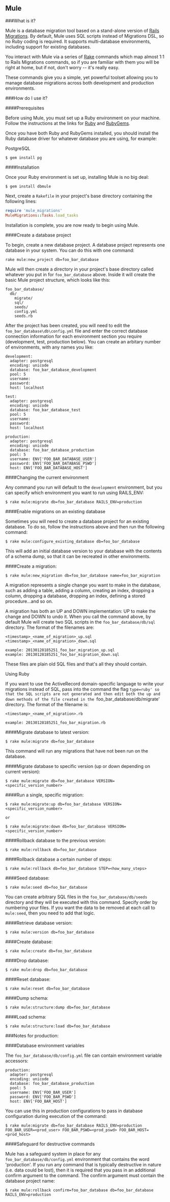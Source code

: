 ## Mule

###What is it?

Mule is a database migration tool based on a stand-alone version of [Rails Migrations](http://guides.rubyonrails.org/migrations.html). By default, Mule uses SQL scripts instead of Migrations DSL, so no Ruby coding is required. It supports multi-database environments, including support for existing databases.

You interact with Mule via a series of [Rake](http://rake.rubyforge.org/) commands which map almost 1:1 to Rails Migrations commands, so if you are familiar with them you will be right at home, but if not, don't worry -- it's really easy.

These commands give you a simple, yet powerful toolset allowing you to manage database migrations across both development and production environments.

###How do I use it?

####Prerequisites

Before using Mule, you must set up a Ruby environment on your machine. Follow the instructions at the links for [Ruby](http://www.ruby-lang.org/en/downloads/) and [RubyGems](https://rubygems.org/pages/download).

Once you have both Ruby and RubyGems installed, you should install the Ruby database driver for whatever database you are using, for example:

PostgreSQL

    $ gem install pg

####Installation

Once your Ruby environment is set up, installing Mule is no big deal:

    $ gem install dbmule

Next, create a `Rakefile` in your project's base directory containing the following lines:

```ruby
require 'mule_migrations'
MuleMigrations::Tasks.load_tasks
```

Installation is complete, you are now ready to begin using Mule.

####Create a database project

To begin, create a new database project. A database project represents one database in your system. You can do this with one command:

    rake mule:new_project db=foo_bar_database

Mule will then create a directory in your project's base directory called whatever you put in for `foo_bar_database` above. Inside it will create the basic Mule project structure, which looks like this:

    foo_bar_database/
      db/
        migrate/
        sql/
        seeds/
        config.yml
        seeds.rb

After the project has been created, you will need to edit the `foo_bar_database\db\config.yml` file and enter the correct database connection information for each environment section you require (development, test, production below). You can create an arbitary number of environments, with any names you like:

    development:
      adapter: postgresql
      encoding: unicode
      database: foo_bar_database_development
      pool: 5
      username:
      password:
      host: localhost

    test:
      adapter: postgresql
      encoding: unicode
      database: foo_bar_database_test
      pool: 5
      username:
      password:
      host: localhost

    production:
      adapter: postgresql
      encoding: unicode
      database: foo_bar_database_production
      pool: 5
      username: ENV['FOO_BAR_DATABASE_USER']
      password: ENV['FOO_BAR_DATABASE_PSWD']
      host: ENV['FOO_BAR_DATABASE_HOST']

####Changing the current environment

Any command you run will default to the `development` environment, but you can specify which environment you want to run using RAILS_ENV:

    $ rake mule:migrate db=foo_bar_database RAILS_ENV=production

####Enable migrations on an existing database

Sometimes you will need to create a database project for an existing database. To do so, follow the instructions above and then run the following command: 

    $ rake mule:configure_existing_database db=foo_bar_database

This will add an initial database version to your database with the contents of a schema dump, so that it can be recreated in other environments.

####Create a migration:

    $ rake mule:new_migration db=foo_bar_database name=foo_bar_migration

A migration represents a single change you want to make in the database, such as adding a table, adding a column, creating an index, dropping a column, dropping a database, dropping an index, defining a stored procedure...and so on. 

A migration has both an UP and DOWN implementation: UP to make the change and DOWN to undo it. When you call the command above, by default Mule will create two SQL scripts in the `foo_bar_database/db/sql` directory. The format of the filenames are:

    <timestamp>_<name_of_migration>_up.sql
    <timestamp>_<name_of_migration>_down.sql

    example: 20130128185251_foo_bar_migration_up.sql
    example: 20130128185251_foo_bar_migration_down.sql

These files are plain old SQL files and that's all they should contain.

Using Ruby

If you want to use the ActiveRecord domain-specific language to write your migrations instead of SQL, pass into the command the flag `type=ruby' so that the SQL scripts are not generated and then edit both the up and down methods of the file created in the `foo_bar_database/db/migrate' directory. The format of the filename is:

    <timestamp>_<name_of_migration>.rb

    example: 20130128185251_foo_bar_migration.rb

####Migrate database to latest version:

    $ rake mule:migrate db=foo_bar_database

This command will run any migrations that have not been run on the database.

####Migrate database to specific version (up or down depending on current version):

    $ rake mule:migrate db=foo_bar_database VERSION=<specific_version_number>

####Run a single, specific migration:

    $ rake mule:migrate:up db=foo_bar_database VERSION=<specific_version_number>

    or

    $ rake mule:migrate:down db=foo_bar_database VERSION=<specific_version_number>

####Rollback database to the previous version:

    $ rake mule:rollback db=foo_bar_database

####Rollback database a certain number of steps:

    $ rake mule:rollback db=foo_bar_database STEP=<how_many_steps>

####Seed database:

    $ rake mule:seed db=foo_bar_database

You can create arbitrary SQL files in the `foo_bar_database/db/seeds` directory and they will be executed with this command. Specify order by numbering your files. If you want the data to be removed at each call to `mule:seed`, then you need to add that logic.

####Retrieve database version:

    $ rake mule:version db=foo_bar_database

####Create database:

    $ rake mule:create db=foo_bar_database

####Drop database:

    $ rake mule:drop db=foo_bar_database

####Reset database:

    $ rake mule:reset db=foo_bar_database

####Dump schema:

    $ rake mule:structure:dump db=foo_bar_database

####Load schema:

    $ rake mule:structure:load db=foo_bar_database

###Notes for production:

####Database environment variables

The `foo_bar_database/db/config.yml` file can contain environment variable accessors:

    production:
      adapter: postgresql
      encoding: unicode
      database: foo_bar_database_production
      pool: 5
      username: ENV['FOO_BAR_USER']
      password: ENV['FOO_BAR_PSWD']
      host: ENV['FOO_BAR_HOST']

You can use this in production configurations to pass in database configuration during execution of the command:

    $ rake mule:migrate db=foo_bar_database RAILS_ENV=production FOO_BAR_USER=<prod_user> FOO_BAR_PSWD=<prod_pswd> FOO_BAR_HOST=<prod_host>

####Safeguard for destructive commands

Mule has a safeguard system in place for any `foo_bar_database/db/config.yml` environment that contains the word 'production'. If you run any command that is typically destructive in nature (i.e. data could be lost), then it is required that you pass in an additional confirm argument to the command. The confirm argument must contain the database project name: 

    $ rake mule:rollback confirm=foo_bar_database db=foo_bar_database RAILS_ENV=production